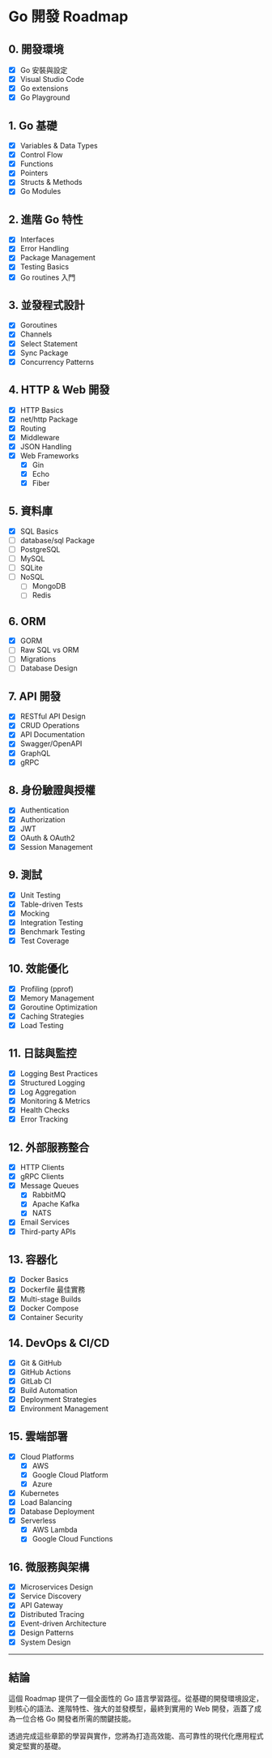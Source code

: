 # Go 開發 Roadmap

## 0. 開發環境
- [x] Go 安裝與設定
- [x] Visual Studio Code
- [x] Go extensions
- [x] Go Playground

## 1. Go 基礎
- [x] Variables & Data Types
- [x] Control Flow
- [x] Functions
- [x] Pointers
- [x] Structs & Methods
- [x] Go Modules

## 2. 進階 Go 特性
- [x] Interfaces
- [x] Error Handling
- [x] Package Management
- [x] Testing Basics
- [x] Go routines 入門

## 3. 並發程式設計
- [x] Goroutines
- [x] Channels
- [x] Select Statement
- [x] Sync Package
- [x] Concurrency Patterns

## 4. HTTP & Web 開發
- [x] HTTP Basics
- [x] net/http Package
- [x] Routing
- [x] Middleware
- [x] JSON Handling
- [x] Web Frameworks
  - [x] Gin
  - [x] Echo
  - [x] Fiber

## 5. 資料庫
- [x] SQL Basics
- [ ] database/sql Package
- [ ] PostgreSQL
- [ ] MySQL
- [ ] SQLite
- [ ] NoSQL
  - [ ] MongoDB
  - [ ] Redis

## 6. ORM
- [x] GORM
- [ ] Raw SQL vs ORM
- [ ] Migrations
- [ ] Database Design

## 7. API 開發
- [x] RESTful API Design
- [x] CRUD Operations
- [x] API Documentation
- [x] Swagger/OpenAPI
- [x] GraphQL
- [x] gRPC

## 8. 身份驗證與授權
- [x] Authentication
- [x] Authorization
- [x] JWT
- [x] OAuth & OAuth2
- [x] Session Management

## 9. 測試
- [x] Unit Testing
- [x] Table-driven Tests
- [x] Mocking
- [x] Integration Testing
- [x] Benchmark Testing
- [x] Test Coverage

## 10. 效能優化
- [x] Profiling (pprof)
- [x] Memory Management
- [x] Goroutine Optimization
- [x] Caching Strategies
- [x] Load Testing

## 11. 日誌與監控
- [x] Logging Best Practices
- [x] Structured Logging
- [x] Log Aggregation
- [x] Monitoring & Metrics
- [x] Health Checks
- [x] Error Tracking

## 12. 外部服務整合
- [x] HTTP Clients
- [x] gRPC Clients
- [x] Message Queues
  - [x] RabbitMQ
  - [x] Apache Kafka
  - [x] NATS
- [x] Email Services
- [x] Third-party APIs

## 13. 容器化
- [x] Docker Basics
- [x] Dockerfile 最佳實務
- [x] Multi-stage Builds
- [x] Docker Compose
- [x] Container Security

## 14. DevOps & CI/CD
- [x] Git & GitHub
- [x] GitHub Actions
- [x] GitLab CI
- [x] Build Automation
- [x] Deployment Strategies
- [x] Environment Management

## 15. 雲端部署
- [x] Cloud Platforms
  - [x] AWS
  - [x] Google Cloud Platform
  - [x] Azure
- [x] Kubernetes
- [x] Load Balancing
- [x] Database Deployment
- [x] Serverless
  - [x] AWS Lambda
  - [x] Google Cloud Functions

## 16. 微服務與架構
- [x] Microservices Design
- [x] Service Discovery
- [x] API Gateway
- [x] Distributed Tracing
- [x] Event-driven Architecture
- [x] Design Patterns
- [x] System Design

---

## 結論

這個 Roadmap 提供了一個全面性的 Go 語言學習路徑。從基礎的開發環境設定，到核心的語法、進階特性、強大的並發模型，最終到實用的 Web 開發，涵蓋了成為一位合格 Go 開發者所需的關鍵技能。

透過完成這些章節的學習與實作，您將為打造高效能、高可靠性的現代化應用程式奠定堅實的基礎。
